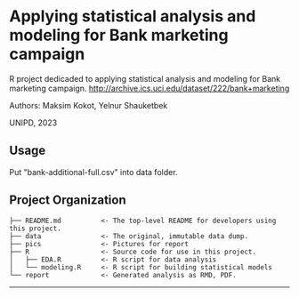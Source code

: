 Applying statistical analysis and modeling for Bank marketing campaign
==============================

R project dedicaded to applying statistical analysis and modeling for Bank marketing campaign.
http://archive.ics.uci.edu/dataset/222/bank+marketing

Authors: Maksim Kokot, Yelnur Shauketbek

UNIPD, 2023

## Usage

Put "bank-additional-full.csv" into data folder.

Project Organization
------------


    ├── README.md          <- The top-level README for developers using this project.
    ├── data               <- The original, immutable data dump.
    ├── pics               <- Pictures for report
    ├── R                  <- Source code for use in this project.
    │   ├── EDA.R          <- R script for data analysis
    │   └── modeling.R     <- R script for building statistical models
    └── report             <- Generated analysis as RMD, PDF.



--------

